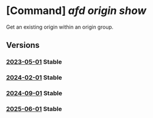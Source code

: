 # [Command] _afd origin show_

Get an existing origin within an origin group.

## Versions

### [2023-05-01](/Resources/mgmt-plane/L3N1YnNjcmlwdGlvbnMve30vcmVzb3VyY2Vncm91cHMve30vcHJvdmlkZXJzL21pY3Jvc29mdC5jZG4vcHJvZmlsZXMve30vb3JpZ2luZ3JvdXBzL3t9L29yaWdpbnMve30=/2023-05-01.xml) **Stable**

<!-- mgmt-plane /subscriptions/{}/resourcegroups/{}/providers/microsoft.cdn/profiles/{}/origingroups/{}/origins/{} 2023-05-01 -->

### [2024-02-01](/Resources/mgmt-plane/L3N1YnNjcmlwdGlvbnMve30vcmVzb3VyY2Vncm91cHMve30vcHJvdmlkZXJzL21pY3Jvc29mdC5jZG4vcHJvZmlsZXMve30vb3JpZ2luZ3JvdXBzL3t9L29yaWdpbnMve30=/2024-02-01.xml) **Stable**

<!-- mgmt-plane /subscriptions/{}/resourcegroups/{}/providers/microsoft.cdn/profiles/{}/origingroups/{}/origins/{} 2024-02-01 -->

### [2024-09-01](/Resources/mgmt-plane/L3N1YnNjcmlwdGlvbnMve30vcmVzb3VyY2Vncm91cHMve30vcHJvdmlkZXJzL21pY3Jvc29mdC5jZG4vcHJvZmlsZXMve30vb3JpZ2luZ3JvdXBzL3t9L29yaWdpbnMve30=/2024-09-01.xml) **Stable**

<!-- mgmt-plane /subscriptions/{}/resourcegroups/{}/providers/microsoft.cdn/profiles/{}/origingroups/{}/origins/{} 2024-09-01 -->

### [2025-06-01](/Resources/mgmt-plane/L3N1YnNjcmlwdGlvbnMve30vcmVzb3VyY2Vncm91cHMve30vcHJvdmlkZXJzL21pY3Jvc29mdC5jZG4vcHJvZmlsZXMve30vb3JpZ2luZ3JvdXBzL3t9L29yaWdpbnMve30=/2025-06-01.xml) **Stable**

<!-- mgmt-plane /subscriptions/{}/resourcegroups/{}/providers/microsoft.cdn/profiles/{}/origingroups/{}/origins/{} 2025-06-01 -->
